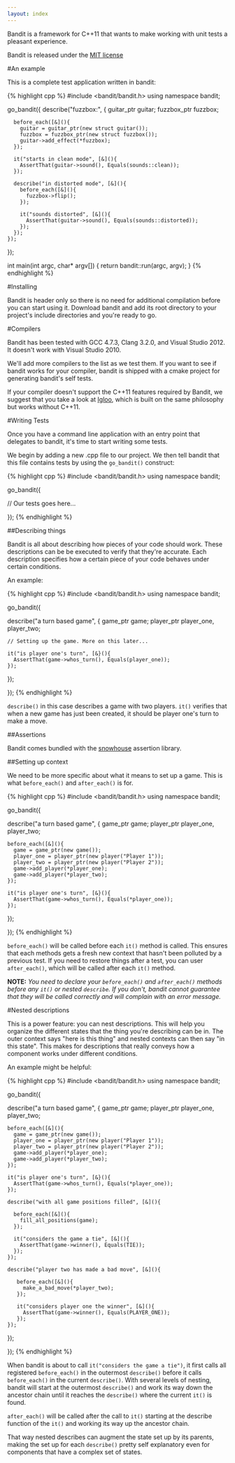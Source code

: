 ```yaml
---
layout: index
---
```

Bandit is a framework for C++11 that wants to make working with unit tests a 
pleasant experience.

Bandit is released under the 
[MIT license](https://github.com/joakimkarlsson/bandit/blob/master/LICENSE.md)

#An example

This is a complete test application written in bandit:

{% highlight cpp %}
#include <bandit/bandit.h>
using namespace bandit;

go_bandit([](){
    describe("fuzzbox:", [](){
      guitar_ptr guitar;
      fuzzbox_ptr fuzzbox;

      before_each([&](){
        guitar = guitar_ptr(new struct guitar());
        fuzzbox = fuzzbox_ptr(new struct fuzzbox());
        guitar->add_effect(*fuzzbox);
      });

      it("starts in clean mode", [&](){
        AssertThat(guitar->sound(), Equals(sounds::clean));
      });

      describe("in distorted mode", [&](){
        before_each([&](){
          fuzzbox->flip();
        });

        it("sounds distorted", [&](){
          AssertThat(guitar->sound(), Equals(sounds::distorted));
        });
      });
    });
});

int main(int argc, char* argv[])
{
  return bandit::run(argc, argv);
}
{% endhighlight %}

#Installing

Bandit is header only so there is no need for additional compilation before you
can start using it. Download bandit and add its root directory to your project's
include directories and you're ready to go.

#Compilers

Bandit has been tested with GCC 4.7.3, Clang 3.2.0, and Visual Studio 2012. It 
doesn't work with Visual Studio 2010. 

We'll add more compilers to the list as we test them. If you want to see if 
bandit works for your compiler, bandit is shipped with a cmake project for 
generating bandit's self tests. 

If your compiler doesn't support the C++11 features required by Bandit, we 
suggest that you take a look at [Igloo](http://igloo-testing.org), which is 
built on the same philosophy but works without C++11.


#Writing Tests

Once you have a command line application with an entry point that delegates to 
bandit, it's time to start writing some tests.

We begin by adding a new .cpp file to our project. We then tell bandit that this
file contains tests by using the ```go_bandit()``` construct:

{% highlight cpp %}
#include <bandit/bandit.h>
using namespace bandit;

go_bandit([](){

  // Our tests goes here...

});
{% endhighlight %}

##Describing things

Bandit is all about describing how pieces of your code should work. These 
descriptions can be be executed to verify that they're accurate. Each 
description specifies how a certain piece of your code behaves under certain 
conditions. 

An example:

{% highlight cpp %}
#include <bandit/bandit.h>
using namespace bandit;

go_bandit([](){

  describe("a turn based game", [](){
    game_ptr game;
    player_ptr player_one, player_two;

    // Setting up the game. More on this later...

    it("is player one's turn", [&}(){
      AssertThat(game->whos_turn(), Equals(player_one));
    });
  });

});
{% endhighlight %}

```describe()``` in this case describes a game with two players. ```it()``` verifies that when a new
game has just been created, it should be player one's turn to make a move.

##Assertions

Bandit comes bundled with the [snowhouse](https://github.com/joakimkarlsson/snowhouse) assertion library.

##Setting up context

We need to be more specific about what it means to set up a game. This is what ```before_each()```
and ```after_each()``` is for.

{% highlight cpp %}
#include <bandit/bandit.h>
using namespace bandit;

go_bandit([](){

  describe("a turn based game", [](){
    game_ptr game;
    player_ptr player_one, player_two;

    before_each([&](){
      game = game_ptr(new game());
      player_one = player_ptr(new player("Player 1"));
      player_two = player_ptr(new player("Player 2"));
      game->add_player(*player_one);
      game->add_player(*player_two);
    });

    it("is player one's turn", [&}(){
      AssertThat(game->whos_turn(), Equals(*player_one));
    });
  });

});
{% endhighlight %}

```before_each()``` will be called before each ```it()``` method is called. This ensures that each 
methods gets a fresh new context that hasn't been polluted by a previous test. If you need to restore
things after a test, you can user ```after_each()```, which will be called after each ```it()```
method.

**NOTE:** *You need to declare your ```before_each()``` and ```after_each()``` methods before any 
```it()``` or nested ```describe```. If you don't, bandit cannot guarantee that they will be called 
correctly and will complain with an error message.*

#Nested descriptions

This is a power feature: you can nest descriptions. This will help you organize the different states
that the thing you're describing can be in. The outer context says "here is this thing" and nested
contexts can then say "in this state". This makes for descriptions that really conveys how a 
component works under different conditions.

An example might be helpful:

{% highlight cpp %}
#include <bandit/bandit.h>
using namespace bandit;

go_bandit([](){

  describe("a turn based game", [](){
    game_ptr game;
    player_ptr player_one, player_two;

    before_each([&](){
      game = game_ptr(new game());
      player_one = player_ptr(new player("Player 1"));
      player_two = player_ptr(new player("Player 2"));
      game->add_player(*player_one);
      game->add_player(*player_two);
    });

    it("is player one's turn", [&}(){
      AssertThat(game->whos_turn(), Equals(*player_one));
    });

    describe("with all game positions filled", [&](){

      before_each([&](){
        fill_all_positions(game);
      });

      it("considers the game a tie", [&](){
        AssertThat(game->winner(), Equals(TIE));
      });
    });

    describe("player two has made a bad move", [&](){
    
       before_each([&](){
         make_a_bad_move(*player_two);
       });
       
       it("considers player one the winner", [&](){
         AssertThat(game->winner(), Equals(PLAYER_ONE));
       });
    });
    
  });

});
{% endhighlight %}

When bandit is about to call ```it("considers the game a tie")```, it first calls all registered ```before_each()``` in the outermost ```describe()``` before it calls ```before_each()``` in the current ```describe()```. With several levels of nesting, bandit will start at the outermost ```describe()``` and work its way down the ancestor chain until it reaches the ```describe()``` where the current ```it()``` is found.

```after_each()``` will be called after the call to ```it()``` starting at the describe function of the ```it()``` and working its way up the ancestor chain.

That way nested describes can augment the state set up by its parents, making the set up for each ```describe()``` pretty self explanatory even for components
that have a complex set of states.
